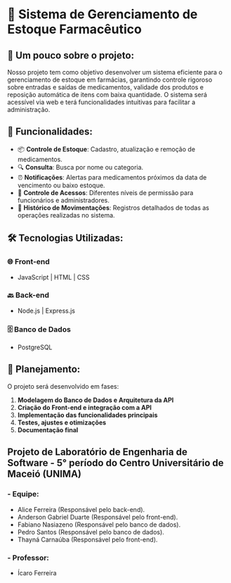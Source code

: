 # 💊 Sistema de Gerenciamento de Estoque Farmacêutico

## 📌 Um pouco sobre o projeto:
Nosso projeto tem como objetivo desenvolver um sistema eficiente para o gerenciamento de estoque em farmácias, garantindo controle rigoroso sobre entradas e saídas de medicamentos, validade dos produtos e reposição automática de itens com baixa quantidade. O sistema será acessível via web e terá funcionalidades intuitivas para facilitar a administração.

## 🚀 Funcionalidades:
- 📦 **Controle de Estoque**: Cadastro, atualização e remoção de medicamentos.
- 🔍 **Consulta**: Busca por nome ou categoria.
- ⏰ **Notificações**: Alertas para medicamentos próximos da data de vencimento ou baixo estoque.
- 🔐 **Controle de Acessos**: Diferentes níveis de permissão para funcionários e administradores.
- 📑 **Histórico de Movimentações**: Registros detalhados de todas as operações realizadas no sistema.

## 🛠 Tecnologias Utilizadas:

### 🌐 Front-end
- JavaScript | HTML | CSS

### 🔙 Back-end
- Node.js | Express.js

### 🗄 Banco de Dados
- PostgreSQL

## 📅 Planejamento:
O projeto será desenvolvido em fases:
1. **Modelagem do Banco de Dados e Arquitetura da API**
2. **Criação do Front-end e integração com a API**
3. **Implementação das funcionalidades principais**
4. **Testes, ajustes e otimizações**
5. **Documentação final**

## Projeto de Laboratório de Engenharia de Software - 5° período do Centro Universitário de Maceió (UNIMA)
### - Equipe:
- Alice Ferreira (Responsável pelo back-end).
- Anderson Gabriel Duarte (Responsável pelo front-end).
- Fabiano Nasiazeno (Responsável pelo banco de dados).
- Pedro Santos (Responsável pelo banco de dados).
- Thayná Carnaúba (Responsável pelo front-end).
### - Professor:
- Ícaro Ferreira
